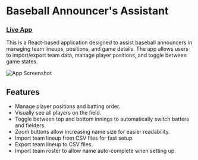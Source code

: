 # Baseball Announcer's Assistant

### [Live App](https://manheima.github.io/Baseball-Announcer-s-Assistant)

This is a React-based application designed to assist baseball announcers in managing team lineups, positions, and game details. The app allows users to import/export team data, manage player positions, and toggle between game states.

![App Screenshot](public/AppInUse.png)

## Features

- Manage player positions and batting order.
- Visually see all players on the field.
- Toggle between top and bottom innings to automatically switch batters and fielders.
- Zoom buttons allow increasing name size for easier readability.
- Import team lineup from CSV files for fast setup.
- Export team lineup to CSV files.
- Import team roster to allow name auto-complete when setting up.
